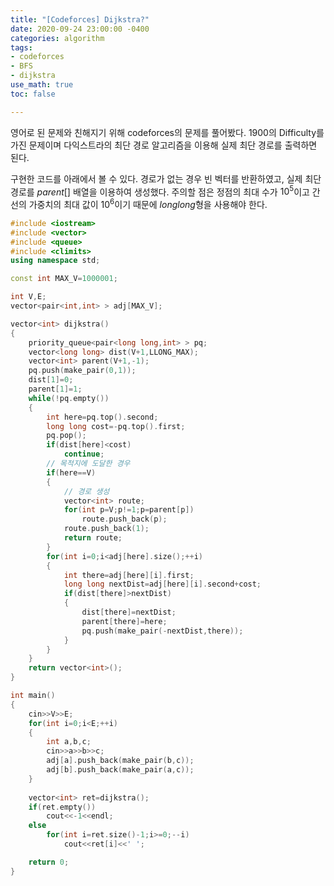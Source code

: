 ```yaml
---
title: "[Codeforces] Dijkstra?"
date: 2020-09-24 23:00:00 -0400
categories: algorithm 
tags:
- codeforces 
- BFS 
- dijkstra
use_math: true
toc: false 

---
```


영어로 된 문제와 친해지기 위해 codeforces의 문제를 풀어봤다. 
1900의 Difficulty를 가진 문제이며 다익스트라의 최단 경로 알고리즘을 이용해 실제 최단 경로를 출력하면 된다. 

구현한 코드를 아래에서 볼 수 있다. 경로가 없는 경우 빈 벡터를 반환하였고, 실제 최단 경로를 $parent[]$ 배열을 이용하여 생성했다. 
주의할 점은 정점의 최대 수가 $10^5$이고 간선의 가중치의 최대 값이 $10^6$이기 때문에 $long long$형을 사용해야 한다. 
```cpp
#include <iostream>
#include <vector>
#include <queue>
#include <climits>
using namespace std;

const int MAX_V=1000001;

int V,E;
vector<pair<int,int> > adj[MAX_V];

vector<int> dijkstra()
{
    priority_queue<pair<long long,int> > pq;
    vector<long long> dist(V+1,LLONG_MAX);
    vector<int> parent(V+1,-1);
    pq.push(make_pair(0,1));
    dist[1]=0;
    parent[1]=1;
    while(!pq.empty())
    {
        int here=pq.top().second;
        long long cost=-pq.top().first;
        pq.pop();
        if(dist[here]<cost)
            continue;
        // 목적지에 도달한 경우 
        if(here==V)
        {
            // 경로 생성 
            vector<int> route;
            for(int p=V;p!=1;p=parent[p])
                route.push_back(p);
            route.push_back(1);
            return route;
        }
        for(int i=0;i<adj[here].size();++i)
        {
            int there=adj[here][i].first;
            long long nextDist=adj[here][i].second+cost;
            if(dist[there]>nextDist)
            {
                dist[there]=nextDist;
                parent[there]=here;
                pq.push(make_pair(-nextDist,there));
            }
        }
    }
    return vector<int>();
}

int main()
{
    cin>>V>>E;
    for(int i=0;i<E;++i)
    {
        int a,b,c;
        cin>>a>>b>>c;
        adj[a].push_back(make_pair(b,c));
        adj[b].push_back(make_pair(a,c));
    }
    
    vector<int> ret=dijkstra();
    if(ret.empty())
        cout<<-1<<endl;
    else
        for(int i=ret.size()-1;i>=0;--i)
            cout<<ret[i]<<' ';

    return 0;
}

```
